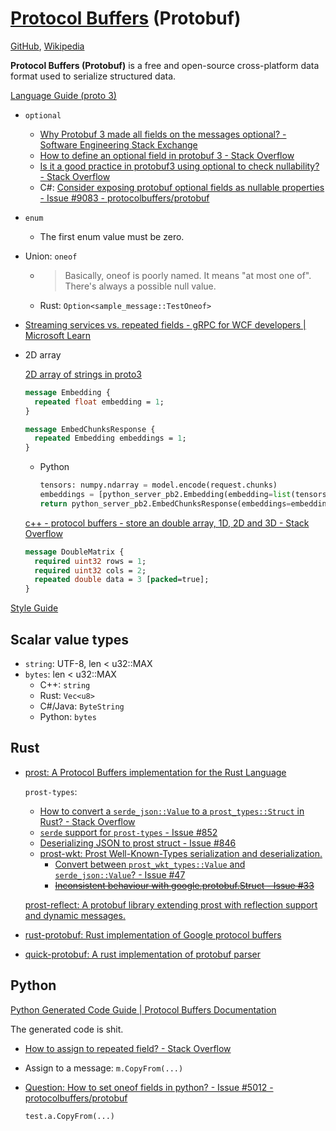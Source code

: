 # [Protocol Buffers](https://protobuf.dev/) (Protobuf)
[GitHub](https://github.com/protocolbuffers/protobuf), [Wikipedia](https://en.wikipedia.org/wiki/Protocol_Buffers)

**Protocol Buffers (Protobuf)** is a free and open-source cross-platform data format used to serialize structured data.

[Language Guide (proto 3)](https://protobuf.dev/programming-guides/proto3/)
- `optional`
  - [Why Protobuf 3 made all fields on the messages optional? - Software Engineering Stack Exchange](https://softwareengineering.stackexchange.com/questions/350443/why-protobuf-3-made-all-fields-on-the-messages-optional)
  - [How to define an optional field in protobuf 3 - Stack Overflow](https://stackoverflow.com/questions/42622015/how-to-define-an-optional-field-in-protobuf-3)
  - [Is it a good practice in protobuf3 using optional to check nullability? - Stack Overflow](https://stackoverflow.com/questions/69441101/is-it-a-good-practice-in-protobuf3-using-optional-to-check-nullability)
  - C#: [Consider exposing protobuf optional fields as nullable properties - Issue #9083 - protocolbuffers/protobuf](https://github.com/protocolbuffers/protobuf/issues/9083)

- `enum`
  - The first enum value must be zero.

- Union: `oneof`
  - > Basically, oneof is poorly named. It means "at most one of". There's always a possible null value.
  - Rust: `Option<sample_message::TestOneof>`

- [Streaming services vs. repeated fields - gRPC for WCF developers | Microsoft Learn](https://learn.microsoft.com/en-us/dotnet/architecture/grpc-for-wcf-developers/streaming-versus-repeated)

- 2D array
  
  [2D array of strings in proto3](https://groups.google.com/g/protobuf/c/15cQIumEVtI)
  ```proto
  message Embedding {
    repeated float embedding = 1;
  }

  message EmbedChunksResponse {
    repeated Embedding embeddings = 1;
  }
  ```
  - Python
    ```python
    tensors: numpy.ndarray = model.encode(request.chunks)
    embeddings = [python_server_pb2.Embedding(embedding=list(tensors[i])) for i in range(tensors.shape[0])]
    return python_server_pb2.EmbedChunksResponse(embeddings=embeddings)
    ```

  [c++ - protocol buffers - store an double array, 1D, 2D and 3D - Stack Overflow](https://stackoverflow.com/questions/6825196/protocol-buffers-store-an-double-array-1d-2d-and-3d)
  ```proto
  message DoubleMatrix {
    required uint32 rows = 1;
    required uint32 cols = 2;
    repeated double data = 3 [packed=true];
  }
  ```

[Style Guide](https://protobuf.dev/programming-guides/style/)

## Scalar value types
- `string`: UTF-8, len < u32::MAX
- `bytes`: len < u32::MAX
  - C++: `string`
  - Rust: `Vec<u8>`
  - C#/Java: `ByteString`
  - Python: `bytes`

## Rust
- [prost: A Protocol Buffers implementation for the Rust Language](https://github.com/tokio-rs/prost)

  `prost-types`:
  - [How to convert a `serde_json::Value` to a `prost_types::Struct` in Rust? - Stack Overflow](https://stackoverflow.com/questions/76485311/how-to-convert-a-serde-jsonvalue-to-a-prost-typesstruct-in-rust)
  - [`serde` support for `prost-types` - Issue #852](https://github.com/tokio-rs/prost/issues/852)
  - [Deserializing JSON to prost struct - Issue #846](https://github.com/tokio-rs/prost/issues/846)
  - [prost-wkt: Prost Well-Known-Types serialization and deserialization.](https://github.com/fdeantoni/prost-wkt)
    - [Convert between `prost_wkt_types::Value` and `serde_json::Value`? - Issue #47](https://github.com/fdeantoni/prost-wkt/issues/47)
    - ~~[Inconsistent behaviour with google.protobuf.Struct - Issue #33](https://github.com/fdeantoni/prost-wkt/issues/33)~~
  
  [prost-reflect: A protobuf library extending prost with reflection support and dynamic messages.](https://github.com/andrewhickman/prost-reflect)

- [rust-protobuf: Rust implementation of Google protocol buffers](https://github.com/stepancheg/rust-protobuf)

- [quick-protobuf: A rust implementation of protobuf parser](https://github.com/tafia/quick-protobuf)

## Python
[Python Generated Code Guide | Protocol Buffers Documentation](https://protobuf.dev/reference/python/python-generated/)

The generated code is shit.

- [How to assign to repeated field? - Stack Overflow](https://stackoverflow.com/questions/23726335/how-to-assign-to-repeated-field)
- Assign to a message: `m.CopyFrom(...)`
- [Question: How to set oneof fields in python? - Issue #5012 - protocolbuffers/protobuf](https://github.com/protocolbuffers/protobuf/issues/5012)

  `test.a.CopyFrom(...)`